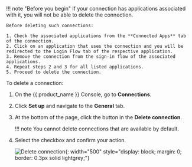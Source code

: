 <!-- markdownlint-disable-next-line -->


!!! note "Before you begin"
    If your connection has applications associated with it, you will not be able to delete the connection.

    Before deleting such connections:

    1. Check the associated applications from the **Connected Apps** tab of the connection.
    2. Click on an application that uses the connection and you will be redirected to the Login Flow tab of the respective application.
    3. Remove the connection from the sign-in flow of the associated applications.
    4. Repeat steps 2 and 3 for all listed applications.
    5. Proceed to delete the connection.

To delete a connection:

1. On the {{ product_name }} Console, go to **Connections**.
2. Click **Set up** and navigate to the **General** tab.
3. At the bottom of the page, click the button in the **Delete connection**.

    !!! note
            You cannot delete connections that are available by default.

3. Select the checkbox and confirm your action.

    ![Delete connection]({{base_path}}/assets/img/guides/idp/delete-idp/confirmation-modal.png){: width="500" style="display: block; margin: 0; border: 0.3px solid lightgrey;"}
